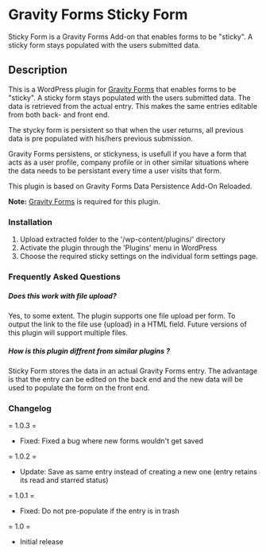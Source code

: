 <h1>Gravity Forms Sticky Form</h1>

Sticky Form is a Gravity Forms Add-on that enables forms to be "sticky". A sticky form stays populated with the users submitted data.

<h2>Description</h2>

This is a WordPress plugin for <a href="http://www.gravityforms.com/" target="_blank">Gravity Forms</a> that enables forms to be "sticky". A sticky form stays populated with the users submitted data. The data is retrieved from the actual entry. This makes the same entries editable from both back- and front end.

The stycky form is persistent so that when the user returns, all previous data is pre populated with his/hers previous submission.

Gravity Forms persistens, or stickyness, is usefull if you have a form that acts as a user profile, company profile or in other similar situations where the data needs to be persistant every time a user visits that form. 

This plugin is based on <h href="https://wordpress.org/plugins/gravity-forms-data-persistence-add-on-reloaded/">Gravity Forms Data Persistence Add-On Reloaded</a>.

**Note:** <a href="http://www.gravityforms.com/" target="_blank">Gravity Forms</a> is required for this plugin.

<h3>Installation</h3>

1. Upload extracted folder to the '/wp-content/plugins/' directory
2. Activate the plugin through the 'Plugins' menu in WordPress
3. Choose the required sticky settings on the individual form settings page.

<h3>Frequently Asked Questions</h3>

<h5>Does this work with file upload?</h5>

Yes, to some extent. The plugin supports one file upload per form. To output the link to the file use {upload} in a HTML field. Future versions of this plugin will support multiple files.

<h5>How is this plugin diffrent from similar plugins ?</h5>

Sticky Form stores the data in an actual Gravity Forms entry. The advantage is that the entry can be edited on the back end and the new data will be used to populate the form on the front end. 

<h3>Changelog</h3>

= 1.0.3 =
* Fixed: Fixed a bug where new forms wouldn't get saved

= 1.0.2 =
* Update: Save as same entry instead of creating a new one (entry retains its read and starred status)

= 1.0.1 =
* Fixed: Do not pre-populate if the entry is in trash

= 1.0 =
* Initial release
